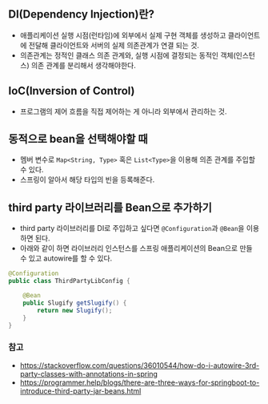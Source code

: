 ## DI(Dependency Injection)란?
- 애플리케이션 실행 시점(런타임)에 외부에서 실제 구현 객체를 생성하고 클라이언트에 전달해 클라이언트와 서버의 실제 의존관계가 연결 되는 것.
- 의존관계는 정적인 클래스 의존 관계와, 실행 시점에 결정되는 동적인 객체(인스턴스) 의존 관계를 분리해서 생각해야한다.

## IoC(Inversion of Control)
- 프로그램의 제어 흐름을 직접 제어하는 게 아니라 외부에서 관리하는 것.

## 동적으로 bean을 선택해야할 때
- 멤버 변수로 `Map<String, Type>` 혹은 `List<Type>`을 이용해 의존 관계를 주입할 수 있다.
- 스프링이 알아서 해당 타입의 빈을 등록해준다.

## third party 라이브러리를 Bean으로 추가하기
- third party 라이브러리를 DI로 주입하고 싶다면 `@Configuration`과 `@Bean`을 이용하면 된다.
- 아래와 같이 하면 라이브러리 인스턴스를 스프링 애플리케이션의 Bean으로 만들 수 있고 autowire를 할 수 있다.
```java
@Configuration
public class ThirdPartyLibConfig {

    @Bean
    public Slugify getSlugify() {
        return new Slugify();
    }
}
```

### 참고
- https://stackoverflow.com/questions/36010544/how-do-i-autowire-3rd-party-classes-with-annotations-in-spring
- https://programmer.help/blogs/there-are-three-ways-for-springboot-to-introduce-third-party-jar-beans.html